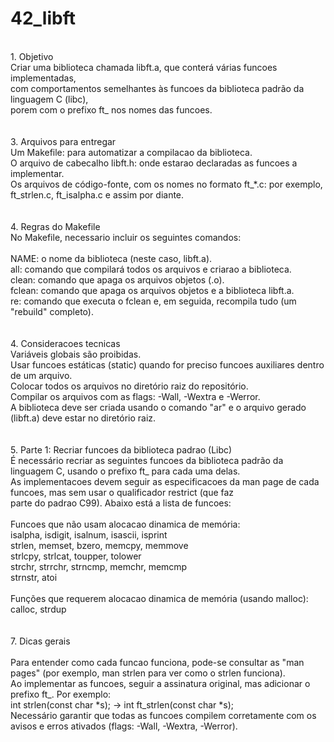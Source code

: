 # 42_libft
<br/>
1. Objetivo<br/>
Criar uma biblioteca chamada libft.a, que conterá várias funcoes implementadas,<br/>
com comportamentos semelhantes às funcoes da biblioteca padrão da linguagem C (libc),<br/>
porem com o prefixo ft_ nos nomes das funcoes.<br/>
<br/>
<br/>
3. Arquivos para entregar<br/>
    Um Makefile: para automatizar a compilacao da biblioteca.<br/>
    O arquivo de cabecalho libft.h: onde estarao declaradas as funcoes a implementar.<br/>
    Os arquivos de código-fonte, com os nomes no formato ft_*.c: por exemplo, ft_strlen.c, ft_isalpha.c e assim por diante.<br/>
<br/>
<br/>
4. Regras do Makefile<br/>
No Makefile, necessario incluir os seguintes comandos:<br/>
<br/>
    NAME: o nome da biblioteca (neste caso, libft.a).<br/>
    all: comando que compilará todos os arquivos e criarao a biblioteca.<br/>
    clean: comando que apaga os arquivos objetos (.o).<br/>
    fclean: comando que apaga os arquivos objetos e a biblioteca libft.a.<br/>
    re: comando que executa o fclean e, em seguida, recompila tudo (um "rebuild" completo).<br/>
<br/>
<br/>
4. Consideracoes tecnicas<br/>
    Variáveis globais são proibidas.<br/>
    Usar funcoes estáticas (static) quando for preciso funcoes auxiliares dentro de um arquivo.<br/>
    Colocar todos os arquivos no diretório raiz do repositório.<br/>
    Compilar os arquivos com as flags: -Wall, -Wextra e -Werror.<br/>
    A biblioteca deve ser criada usando o comando "ar" e o arquivo gerado (libft.a) deve estar no diretório raiz.<br/>
<br/>
<br/>
5. Parte 1: Recriar funcoes da biblioteca padrao (Libc)<br/>
É necessário recriar as seguintes funcoes da biblioteca padrão da linguagem C, usando o prefixo ft_ para cada uma delas.<br/>
As implementacoes devem seguir as especificacoes da man page de cada funcoes, mas sem usar o qualificador restrict (que faz<br/>
parte do padrao C99). Abaixo está a lista de funcoes:<br/>
<br/>
    Funcoes que não usam alocacao dinamica de memória:<br/>
        isalpha, isdigit, isalnum, isascii, isprint<br/>
        strlen, memset, bzero, memcpy, memmove<br/>
        strlcpy, strlcat, toupper, tolower<br/>
        strchr, strrchr, strncmp, memchr, memcmp<br/>
        strnstr, atoi<br/>
<br/>
    Funções que requerem alocacao dinamica de memória (usando malloc):<br/>
        calloc, strdup<br/>
<br/>
<br/>
7. Dicas gerais<br/>
<br/>
    Para entender como cada funcao funciona, pode-se consultar as "man pages" (por exemplo, man strlen para ver como o strlen funciona).<br/>
    Ao implementar as funcoes, seguir a assinatura original, mas adicionar o prefixo ft_. Por exemplo:<br/>
        int strlen(const char *s); → int ft_strlen(const char *s);<br/>
   Necessário garantir que todas as funcoes compilem corretamente com os avisos e erros ativados (flags: -Wall, -Wextra, -Werror).<br/>
   
